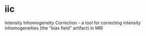 # iic
Intensity Inhomogeneity Correction - a tool for correcting intensity inhomogeneities (the "bias field" artifact) in MRI

